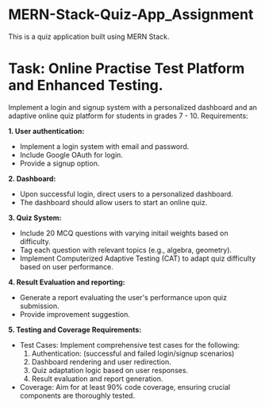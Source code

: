 # MERN-Stack-Quiz-App_Assignment

This is a quiz application built using MERN Stack.

# Task: Online Practise Test Platform and Enhanced Testing.

Implement a login and signup system with a personalized dashboard and an adaptive online quiz platform for students in grades 7 - 10.
Requirements:

**1. User authentication:**

- Implement a login system with email and password.
- Include Google OAuth for login.
- Provide a signup option.

**2. Dashboard:**

- Upon successful login, direct users to a personalized dashboard.
- The dashboard should allow users to start an online quiz.

**3. Quiz System:**

- Include 20 MCQ questions with varying initail weights based on difficulty.
- Tag each question with relevant topics (e.g., algebra, geometry).
- Implement Computerized Adaptive Testing (CAT) to adapt quiz difficulty based on user performance.

**4. Result Evaluation and reporting:**

- Generate a report evaluating the user's performance upon quiz submission.
- Provide improvement suggestion.

**5. Testing and Coverage Requirements:**

- Test Cases: Implement comprehensive test cases for the following:
  1. Authentication: (successful and failed login/signup scenarios)
  2. Dashboard rendering and user redirection.
  3. Quiz adaptation logic based on user responses.
  4. Result evaluation and report generation.
- Coverage: Aim for at least 90% code coverage, ensuring crucial components are thoroughly tested.
